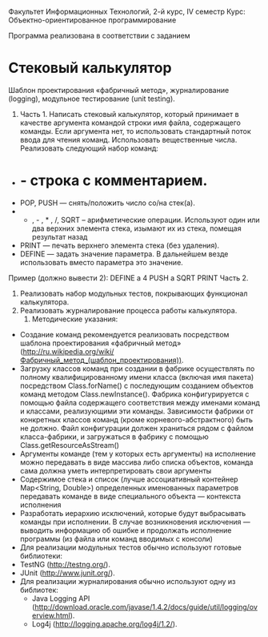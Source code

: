 Факультет Информационных Технологий,  2-й курс, IV семестр
Курс: Объектно-ориентированное программирование

Программа реализована в соответствии с заданием
# Стековый калькулятор

Шаблон проектирования «фабричный метод», журналирование (logging), модульное тестирование (unit testing).


   1. Часть 1.
Написать стековый калькулятор, который принимает в качестве аргумента командой строки имя файла, содержащего команды. Если аргумента нет, то использовать стандартный поток ввода для чтения команд. Использовать вещественные числа.
Реализовать следующий набор команд:
* # - строка с комментарием.
* POP, PUSH — снять/положить число со/на стек(а).
* + , - , * , /, SQRT – арифметические операции. Используют один или два верхних элемента стека, изымают их из стека, помещая результат назад
* PRINT — печать верхнего элемента стека (без удаления).
* DEFINE — задать значение параметра. В дальнейшем везде использовать вместо параметра это значение. 


Пример (должно вывести 2): 
DEFINE a 4
PUSH a
SQRT 
PRINT 
Часть 2.
1. Реализовать набор модульных тестов, покрывающих функционал калькулятора.
2. Реализовать журналирование процесса работы калькулятора.
      1. Методические указания:
* Создание команд рекомендуется реализовать посредством шаблона проектирования «фабричный метод» (http://ru.wikipedia.org/wiki/Фабричный_метод_(шаблон_проектирования)).
* Загрузку классов команд при создании в фабрике осуществлять по полному квалифицированному имени класса (включая имя пакета) посредством Class.forName() с последующим созданием объектов команд методом Class.newInstance(). Фабрика конфигурируется с помощью файла содержащего соответствия между именами команд и классами, реализующими эти команды. Зависимости фабрики от конкретных классов команд (кроме корневого-абстрактного) быть не должно. Файл конфигурации должен храниться рядом с файлом класса-фабрики, и загружаться в фабрику с помощью Class.getResourceAsStream()
* Аргументы команде (тем у которых есть аргументы) на исполнение можно передавать в виде массива либо списка объектов, команда сама должна уметь интерпретировать свои аргументы
* Содержимое стека и список (лучше ассоциативный контейнер Map<String, Double>) определенных именованных параметров передавать команде в виде специального объекта — контекста исполнения 
* Разработать иерархию исключений, которые будут выбрасывать команды при исполнении. В случае возникновения исключения — выводить информацию об ошибке и продолжать исполнение программы (из файла или команд вводимых с консоли)
* Для реализации модульных тестов обычно используют готовые библиотеки:
* TestNG (http://testng.org/).
* JUnit (http://www.junit.org/).
* Для реализации журналирования обычно используют одну из библиотек:
   * Java Logging API (http://download.oracle.com/javase/1.4.2/docs/guide/util/logging/overview.html).
   * Log4j (http://logging.apache.org/log4j/1.2/).
